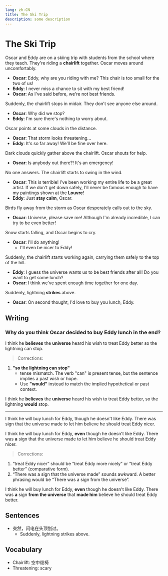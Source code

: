 ```yaml
---
lang: zh-CN
title: The Ski Trip
description: some description
---
```


# The Ski Trip

Oscar and Eddy are on a skiing trip with students from the school where they teach. They're riding a **chairlift** together. Oscar moves around uncomfortably.

- **Oscar**: Eddy, why are you riding with me? This chair is too small for the two of us!
- **Eddy**: I never miss a chance to sit with my best friend!
- **Oscar**: As I've said before, we're not best friends.

Suddenly, the chairlift stops in midair. They don't see anyone else around.

- **Oscar**: Why did we stop?
- **Eddy**: I'm sure there's nothing to worry about.

Oscar points at some clouds in the distance.

- **Oscar**: That storm looks threatening...
- **Eddy**: It's so far away! We'll be fine over here.

Dark clouds quickly gather above the chairlift. Oscar shouts for help.

- **Oscar**: Is anybody out there?! It's an emergency!

No one answers. The chairlift starts to swing in the wind.

- **Oscar**: This is terrible! I've been working my entire life to be a great artist. If we don't get down safely, I'll never be famous enough to have my paintings shown at the **Louvre**!
- **Eddy**: Just **stay calm**, Oscar.

Birds fly away from the storm as Oscar desperately calls out to the sky.

- **Oscar**: Universe, please save me! Although I'm already incredible, I can try to be even better!

Snow starts falling, and Oscar begins to cry.

- **Oscar**: I'll do anything!
  - I'll even be nicer to Eddy!

Suddenly, the chairlift starts working again, carrying them safely to the top of the hill.

- **Eddy**: I guess the universe wants us to be best friends after all! Do you want to get some lunch?
- **Oscar**: I think we've spent enough time together for one day.

Suddenly, lightning **strikes** above.

- **Oscar**: On second thought, I'd love to buy you lunch, Eddy.

## Writing

### Why do you think Oscar decided to buy Eddy lunch in the end?

I think he **believes** the **universe** heard his wish to treat Eddy better so the lightning can stop.

> Corrections:

1.  **"so the lightning can stop"**
    - tense mismatch. The verb "can" is present tense, but the sentence implies a past wish or hope.
    - Use **"would"** instead to match the implied hypothetical or past context.

I think he **believes** the **universe** heard his wish to treat Eddy better, so the lightning **would** stop.

---

I think he will buy lunch for Eddy, though he doesn't like Eddy. There was sign that the universe made to let him believe he should treat Eddy nicer.

I think he will buy lunch for Eddy, **even** though he doesn't like Eddy. There was **a** sign that the universe made to let him believe he should treat Eddy nicer.

> Corrections:

1. “treat Eddy nicer” should be “treat Eddy more nicely” or “treat Eddy better” (comparative form).
2. “There was a sign that the universe made” sounds awkward. A better phrasing would be “There was a sign from the universe”.

I think he will buy lunch for Eddy, **even** though he doesn't like Eddy. There was **a** sign **from the universe** that **made him** believe he should treat Eddy better.

## Sentences

- 突然，闪电在头顶划过。
  - Suddenly, lightning strikes above.

## Vocabulary

- Chairlift: 空中缆椅
- Threatening: scary
